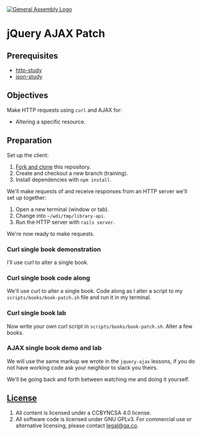 [![General Assembly Logo](https://camo.githubusercontent.com/1a91b05b8f4d44b5bbfb83abac2b0996d8e26c92/687474703a2f2f692e696d6775722e636f6d2f6b6538555354712e706e67)](https://generalassemb.ly/education/web-development-immersive)

# jQuery AJAX Patch

## Prerequisites

-   [http-study](https://github.com/ga-wdi-boston/http-study)
-   [json-study](https://github.com/ga-wdi-boston/json-study)

## Objectives

Make HTTP requests using `curl` and AJAX for:

-   Altering a specific resource.

## Preparation

Set up the client:

1.  [Fork and clone](https://github.com/ga-wdi-boston/meta/wiki/ForkAndClone)
    this repository.
1.  Create and checkout a new branch (training).
1.  Install dependencies with `npm install`.

We'll make requests of and receive responses from an HTTP server we'll set up
 together:

1.  Open a new terminal (window or tab).
1.  Change into `~/wdi/tmp/library-api`.
1.  Run the HTTP server with `rails server`.

We're now ready to make requests.

### Curl single book demonstration

I'll use curl to alter a single book.

### Curl single book code along

We'll use curl to alter a single book. Code along as I alter a script to my `scripts/books/book-patch.sh`
file and run it in my terminal.

### Curl single book lab

Now write your own curl script in `scripts/books/book-patch.sh`.  Alter a few books.

### AJAX single book demo and lab

We will use the same markup we wrote in the `jquery-ajax` lessons, if you
do not have working code ask your neighbor to slack you theirs.

We'll be going back and forth between watching me and doing it yourself.

## [License](LICENSE)

1.  All content is licensed under a CC­BY­NC­SA 4.0 license.
1.  All software code is licensed under GNU GPLv3. For commercial use or
    alternative licensing, please contact legal@ga.co.
